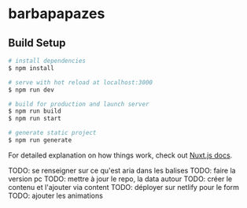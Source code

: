 # barbapapazes

## Build Setup

```bash
# install dependencies
$ npm install

# serve with hot reload at localhost:3000
$ npm run dev

# build for production and launch server
$ npm run build
$ npm run start

# generate static project
$ npm run generate
```

For detailed explanation on how things work, check out [Nuxt.js docs](https://nuxtjs.org).

TODO: se renseigner sur ce qu'est aria dans les balises
TODO: faire la version pc
TODO: mettre à jour le repo, la data autour
TODO: créer le contenu et l'ajouter via content
TODO: déployer sur netlify pour le form
TODO: ajouter les animations
